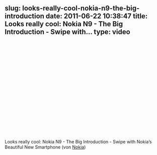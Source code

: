 slug: looks-really-cool-nokia-n9-the-big-introduction
date: 2011-06-22 10:38:47
title: Looks really cool: Nokia N9 - The Big Introduction - Swipe with...
type: video
---

<object width="480" height="295"><param name="movie" value="http://www.youtube.com/v/gfE3B6L-Otw?version=3"></param><param name="allowFullScreen" value="true"></param><param name="allowscriptaccess" value="always"></param><embed src="http://www.youtube.com/v/gfE3B6L-Otw?version=3" type="application/x-shockwave-flash" width="480" height="295" allowscriptaccess="always" allowfullscreen="true"></embed></object>

Looks really cool: Nokia N9 - The Big Introduction - Swipe with Nokia’s Beautiful New Smartphone (von [Nokia](http://www.youtube.com/watch?v=gfE3B6L-Otw))
